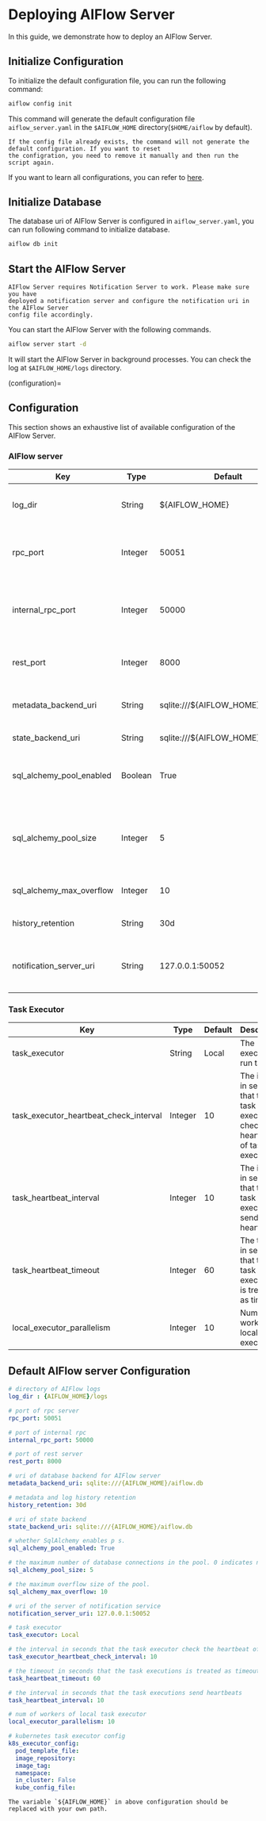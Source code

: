 # Deploying AIFlow Server

In this guide, we demonstrate how to deploy an AIFlow Server.

## Initialize Configuration

To initialize the default configuration file, you can run the following command:

```bash
aiflow config init
```

This command will generate the default configuration file `aiflow_server.yaml` in
the `$AIFLOW_HOME` directory(`$HOME/aiflow` by default).

```{note}
If the config file already exists, the command will not generate the default configuration. If you want to reset 
the configration, you need to remove it manually and then run the script again.
```

If you want to learn all configurations, you can refer to [here](#configuration).

## Initialize Database
The database uri of AIFlow Server is configured in `aiflow_server.yaml`, you can run following command to initialize database.
```bash
aiflow db init
```

## Start the AIFlow Server

```{note}
AIFlow Server requires Notification Server to work. Please make sure you have 
deployed a notification server and configure the notification uri in the AIFlow Server 
config file accordingly. 
```

You can start the AIFlow Server with the following commands.

```bash
aiflow server start -d
```

It will start the AIFlow Server in background processes. You can check the log at
`$AIFLOW_HOME/logs` directory.


(configuration)=

## Configuration

This section shows an exhaustive list of available configuration of the AIFlow Server.

### AIFlow server

|Key|Type|Default|Description|
|---|---|---|---|
|log_dir|String|${AIFLOW_HOME}|The base log folder of the scheduler and job executions.|
|rpc_port|Integer|50051|The rpc port where the AIFlow server is exposed to client.|
|internal_rpc_port|Integer|50000|The rpc port where the AIFlow server exposed for internal communication.|
|rest_port|Integer|8000|The port where the AIFlow rest server exposed.|
|metadata_backend_uri|String|sqlite:///${AIFLOW_HOME}/aiflow.db|The uri of the database backend for AIFlow Server.|
|state_backend_uri|String|sqlite:///${AIFLOW_HOME}/aiflow.db|The uri of the state backend.|
|sql_alchemy_pool_enabled|Boolean|True|Whether SqlAlchemy enables pool database connections.|
|sql_alchemy_pool_size|Integer|5|The maximum number of database connections in the pool. 0 indicates no limit.|
|sql_alchemy_max_overflow|Integer|10|The maximum overflow size of the pool.|
|history_retention|String|30d|Metadata and log history retention.|
|notification_server_uri|String|127.0.0.1:50052|The uri of the Notification Server that the AIFlow Server connect to.|

### Task Executor
|Key|Type|Default|Description|
|---|---|---|---|
|task_executor|String|Local|The executor to run tasks.|
|task_executor_heartbeat_check_interval|Integer|10|The interval in seconds that the task executor check the heartbeat of task executions.|
|task_heartbeat_interval|Integer|10|The interval in seconds that the task executions send heartbeats.|
|task_heartbeat_timeout|Integer|60|The timeout in seconds that the task executions is treated as timeout.|
|local_executor_parallelism|Integer|10|Num of workers of local task executor.|

## Default AIFlow server Configuration

```yaml
# directory of AIFlow logs
log_dir : {AIFLOW_HOME}/logs

# port of rpc server
rpc_port: 50051

# port of internal rpc
internal_rpc_port: 50000

# port of rest server
rest_port: 8000

# uri of database backend for AIFlow server
metadata_backend_uri: sqlite:///{AIFLOW_HOME}/aiflow.db

# metadata and log history retention
history_retention: 30d

# uri of state backend
state_backend_uri: sqlite:///{AIFLOW_HOME}/aiflow.db

# whether SqlAlchemy enables p s.
sql_alchemy_pool_enabled: True

# the maximum number of database connections in the pool. 0 indicates no limit.
sql_alchemy_pool_size: 5

# the maximum overflow size of the pool.
sql_alchemy_max_overflow: 10

# uri of the server of notification service
notification_server_uri: 127.0.0.1:50052

# task executor
task_executor: Local

# the interval in seconds that the task executor check the heartbeat of task executions
task_executor_heartbeat_check_interval: 10

# the timeout in seconds that the task executions is treated as timeout
task_heartbeat_timeout: 60

# the interval in seconds that the task executions send heartbeats
task_heartbeat_interval: 10

# num of workers of local task executor
local_executor_parallelism: 10

# kubernetes task executor config
k8s_executor_config:
  pod_template_file:
  image_repository:
  image_tag:
  namespace:
  in_cluster: False
  kube_config_file:
```
```{note}
The variable `${AIFLOW_HOME}` in above configuration should be replaced with your own path.
```

